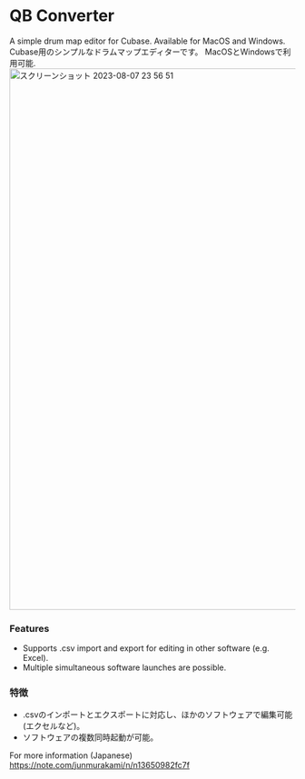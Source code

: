 # QB Converter
A simple drum map editor for Cubase. Available for MacOS and Windows.  
Cubase用のシンプルなドラムマップエディターです。
MacOSとWindowsで利用可能.  
<img width="954" alt="スクリーンショット 2023-08-07 23 56 51" src="https://github.com/Jun-Murakami/CubaseDrumMapEditor/assets/126404131/f98dbef8-856d-4171-8356-77c5bd0cc037">
### Features
- Supports .csv import and export for editing in other software (e.g. Excel).
- Multiple simultaneous software launches are possible.
### 特徴
- .csvのインポートとエクスポートに対応し、ほかのソフトウェアで編集可能(エクセルなど)。
- ソフトウェアの複数同時起動が可能。

For more information (Japanese)
https://note.com/junmurakami/n/n13650982fc7f
